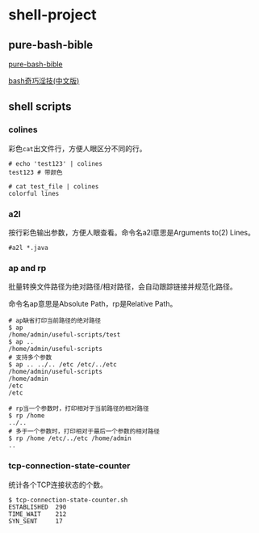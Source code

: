 # shell-project

## pure-bash-bible

[pure-bash-bible](https://github.com/dylanaraps/pure-bash-bible)

[bash奇巧淫技(中文版)](https://github.com/A-BenMao/pure-bash-bible-zh_CN)

## shell scripts

### colines

彩色`cat`出文件行，方便人眼区分不同的行。

```
# echo 'test123' | colines
test123 # 带颜色

# cat test_file | colines
colorful lines
```

### a2l

按行彩色输出参数，方便人眼查看。命令名a2l意思是Arguments to(2) Lines。

```
#a2l *.java
```

### ap and rp

批量转换文件路径为绝对路径/相对路径，会自动跟踪链接并规范化路径。

命令名ap意思是Absolute Path，rp是Relative Path。

```
# ap缺省打印当前路径的绝对路径
$ ap
/home/admin/useful-scripts/test
$ ap ..
/home/admin/useful-scripts
# 支持多个参数
$ ap .. ../.. /etc /etc/../etc
/home/admin/useful-scripts
/home/admin
/etc
/etc

# rp当一个参数时，打印相对于当前路径的相对路径
$ rp /home
../..
# 多于一个参数时，打印相对于最后一个参数的相对路径
$ rp /home /etc/../etc /home/admin
..
```

### tcp-connection-state-counter

统计各个TCP连接状态的个数。

```
$ tcp-connection-state-counter.sh
ESTABLISHED  290
TIME_WAIT    212
SYN_SENT     17
```

